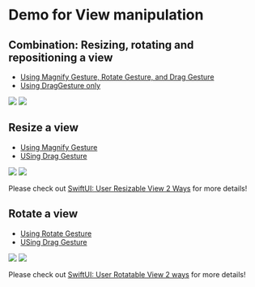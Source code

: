 # Demo for View manipulation

## Combination: Resizing, rotating and repositioning a view
- [Using Magnify Gesture, Rotate Gesture, and Drag Gesture](/ViewManipulationDemo/Resize+Rotation+Reposition/Magnify+Rotate+DragDemo.swift)
- [Using DragGesture only](/ViewManipulationDemo/Resize+Rotation+Reposition/DragOnlyDemo.swift)

![](/readmeAsset/fullGestureComb.gif)
![](/readmeAsset/fullDragOnly.gif)


## Resize a view

- [Using Magnify Gesture](/ViewManipulationDemo/Resize/PinchToResizeDemo.swift)
- [USing Drag Gesture](/ViewManipulationDemo/Resize/DragToResizeDemo.swift)

![](/readmeAsset/pinchToResize.gif)
![](/readmeAsset/dragToResize.gif)

Please check out [SwiftUI: User Resizable View 2 Ways](https://medium.com/@itsuki.enjoy/swiftui-user-resizable-view-2-ways-7bee4e5c8381) for more details!

## Rotate a view

- [Using Rotate Gesture](/ViewManipulationDemo/Rotation/TwoFingerRotateDemo.swift)
- [USing Drag Gesture](/ViewManipulationDemo/Rotation/DragToRotateDemo.swift)

![](/readmeAsset/twoFinterRotate.gif)
![](/readmeAsset/dragToRotate.gif)

Please check out [SwiftUI: User Rotatable View 2 ways](https://medium.com/@itsuki.enjoy/swiftui-user-rotatable-view-2-ways-583e3175e2f8) for more details!